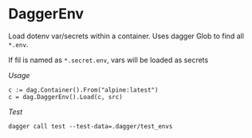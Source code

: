 # DaggerEnv

Load dotenv var/secrets within a container. 
Uses dagger Glob to find all `*.env`. 

If fil is named as `*.secret.env`, vars will be loaded as secrets 


*Usage*

```
c := dag.Container().From("alpine:latest")
c = dag.DaggerEnv().Load(c, src)
```

*Test* 

```
dagger call test --test-data=.dagger/test_envs
```